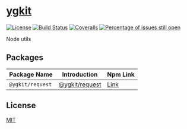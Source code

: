 # [ygkit](https://github.com/yugasun/ygkit)

[![License](https://img.shields.io/badge/license-MIT-blue.svg)](https://github.com/yugasun/ygkit/blob/master/LICENSE)
[![Build Status](https://travis-ci.org/yugasun/ygkit.svg?branch=master)](https://travis-ci.org/yugasun/ygkit)
[![Coveralls](https://img.shields.io/coveralls/yugasun/ygkit.svg)](https://coveralls.io/github/yugasun/ygkit)
[![Percentage of issues still open](http://isitmaintained.com/badge/open/yugasun/ygkit.svg)](http://isitmaintained.com/project/yugasun/ygkit 'Percentage of issues still open')

Node utils

## Packages

| Package Name     | Introduction                                   | Npm Link                                             |
| ---------------- | ---------------------------------------------- | ---------------------------------------------------- |
| `@ygkit/request` | [@ygkit/request](./packages/request/README.md) | [Link](https://www.npmjs.com/package/@ygkit/request) |

## License

[MIT](./LICENSE)

